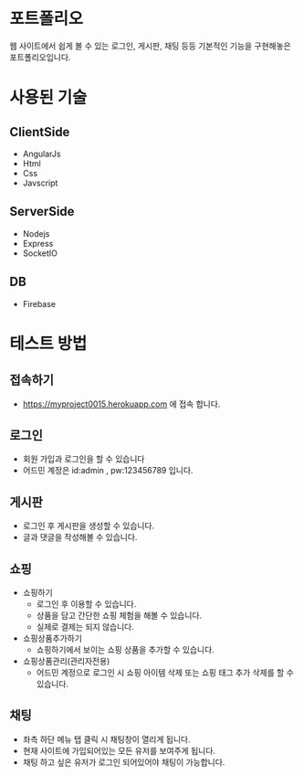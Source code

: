# 포트폴리오
웹 사이트에서 쉽게 볼 수 있는 로그인, 게시판, 채팅 등등 기본적인 기능을 구현해놓은 포트폴리오입니다.
# 사용된 기술
## ClientSide
* AngularJs
* Html
* Css
* Javscript
## ServerSide
* Nodejs
* Express
* SocketIO
## DB
* Firebase
# 테스트 방법
## **접속하기**
* https://myproject0015.herokuapp.com 에 접속 합니다.
## **로그인**
* 회원 가입과 로그인을 할 수 있습니다
* 어드민 계정은 id:admin , pw:123456789 입니다.
## **게시판**
* 로그인 후 게시판을 생성할 수 있습니다.
* 글과 댓글을 작성해볼 수 있습니다.
## **쇼핑**
* 쇼핑하기
    * 로그인 후 이용할 수 있습니다.
    * 상품을 담고 간단한 쇼핑 체험을 해볼 수 있습니다.
    * 실제로 결제는 되지 않습니다.
* 쇼핑상품추가하기
    * 쇼핑하기에서 보이는 쇼핑 상품을 추가할 수 있습니다.
* 쇼핑상품관리(관리자전용)
    * 어드민 계정으로 로그인 시 쇼핑 아이템 삭제 또는 쇼핑 태그 추가 삭제를 할 수 있습니다.
## **채팅**
* 좌측 하단 메뉴 탭 클릭 시 채팅창이 열리게 됩니다.
* 현재 사이트에 가입되어있는 모든 유저를 보여주게 됩니다.
* 채팅 하고 싶은 유저가 로그인 되어있어야 채팅이 가능합니다.

